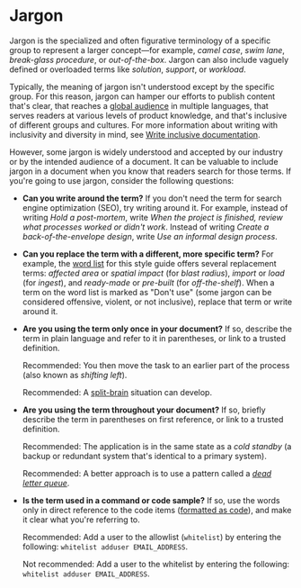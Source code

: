 
# Jargon  

Jargon is the specialized and often figurative terminology of a specific group to represent a
larger concept—for example, *camel case*, *swim lane*,
*break-glass procedure*, or *out-of-the-box*. Jargon can also include
vaguely defined or overloaded terms like *solution*, *support*, or
*workload*.

Typically, the meaning of jargon isn't understood except by the specific group. For this reason,
jargon can hamper our efforts to publish content that's clear, that reaches a
[global audience](/style/translation)
in multiple languages, that serves readers at various levels of product knowledge, and that's
inclusive of different groups and cultures. For more information about writing with
inclusivity and diversity in mind, see
[Write inclusive documentation](/style/inclusive-documentation).

However, some jargon is widely understood and accepted by our industry or by the intended
audience of a document. It can be valuable to include jargon in a document when you know that
readers search for those terms. If you're going to use jargon, consider the following questions:

* **Can you write around the term?** If you don't need the term for search engine
  optimization (SEO), try writing around it. For example, instead of writing *Hold a
  post-mortem*, write *When the project is finished, review what processes worked or didn't
  work*. Instead of writing *Create a back-of-the-envelope design*, write *Use an informal
  design process*.
* **Can you replace the term with a different, more specific term?** For example, the
  [word list](/style/word-list)
  for this style guide offers several replacement terms: *affected area* or *spatial
  impact* (for *blast radius*), *import* or *load* (for *ingest*), and
  *ready-made* or *pre-built* (for *off-the-shelf*). When a term on the word list is
  marked as "Don't use" (some jargon can be considered offensive, violent, or not inclusive),
  replace that term or write around it.
* **Are you using the term only once in your document?** If so, describe the term in plain
  language and refer to it in parentheses, or link to a trusted definition.

  Recommended: You then move the task to an
  earlier part of the process (also known as *shifting left*).

  Recommended: A
  [split-brain](https://en.wikipedia.org/wiki/Split-brain_(computing))
  situation can develop.
* **Are you using the term throughout your document?** If so, briefly describe the term in
  parentheses on first reference, or link to a trusted definition.

  Recommended: The application is in the
  same state as a *cold standby* (a backup or redundant system that's identical to a primary
  system).

  Recommended: A better approach is to use
  a pattern called a
  [*dead letter queue*](https://en.wikipedia.org/wiki/Dead_letter_queue).
* **Is the term used in a command or code sample?** If so, use the words only in direct reference to the code items
  ([formatted as code](/style/code-in-text)), and make it clear
  what you're referring to.

  Recommended: Add a user to the
  allowlist (`whitelist`) by entering the following:
  `whitelist adduser EMAIL_ADDRESS`.

  Not recommended: Add a user to the
  whitelist by entering the following: `whitelist adduser
  EMAIL_ADDRESS`.

